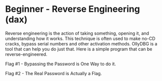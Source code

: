 # Beginner - Reverse Engineering (dax)

Reverse engineering is the action of taking something, opening it, and understanding how it works. This technique is often used to make no-CD cracks, bypass serial numbers and other activation methods. OllyDBG is a tool that can help you do just that. Here is a simple program that can be reverse-engineered. 

Flag #1 - Bypassing the Password is One Way to do it.

Flag #2 - The Real Password is Actually a Flag.

